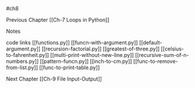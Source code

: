 #ch8

Previous Chapter
[[Ch-7 Loops in Python]]

Notes


code links
[[functions.py]]
[[funcn-with-argument.py]]
[[default-argument.py]]
[[recursion-factorial.py]]
[[greatest-of-three.py]]
[[celsius-to-fahrenheit.py]]
[[multi-print-without-new-line.py]]
[[recursive-sum-of-n-numbers.py]]
[[pattern-funcn.py]]
[[inch-to-cm.py]]
[[func-to-remove-from-list.py]]
[[func-to-print-table.py]]



Next Chapter
[[Ch-9 File Input-Output]]
